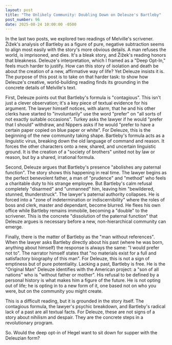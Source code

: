 ```yaml
---
layout: post
title: "The Unlikely Community: Doubling Down on Deleuze's Bartleby"
post_number: 96
date: 2025-08-24 10:00:00 -0500
---
```


In the last two posts, we explored two readings of Melville's scrivener. Žižek's analysis of Bartleby as a figure of pure, negative subtraction seems to align most easily with the story's more obvious details. A man refuses the world, is imprisoned, and dies. It's a bleak story, and Žižek's reading honors that bleakness. Deleuze's interpretation, which I framed as a "Deep Opt-In," feels much harder to justify. How can this story of isolation and death be about the creation of a new, affirmative way of life? Yet Deleuze insists it is. The purpose of this post is to take on that harder task: to show how Deleuze's creative, world-building reading finds its grounding in the concrete details of Melville's text.

First, Deleuze points out that Bartleby's formula is "contagious". This isn't just a clever observation; it's a key piece of textual evidence for his argument. The lawyer himself notices, with alarm, that he and his other clerks have started to "involuntarily" use the word "prefer" on "all sorts of not exactly suitable occasions". Turkey asks the lawyer if he would "prefer that I should" withdraw, and Nippers asks if he would "prefer to have a certain paper copied on blue paper or white". For Deleuze, this is the beginning of the new community taking shape. Bartleby's formula acts as a linguistic virus, breaking down the old language of command and reason. It forces the other characters onto a new, shared, and uncertain linguistic ground. It is the creation of a "society of brothers" united not by law or reason, but by a shared, irrational formula.

Second, Deleuze argues that Bartleby's presence "abolishes any paternal function". The story shows this happening in real time. The lawyer begins as the perfect benevolent father, a man of "prudence" and "method" who feels a charitable duty to his strange employee. But Bartleby's calm refusal completely "disarmed" and "unmanned" him, leaving him "bewildered, stunned, thunderstruck". The lawyer's paternal authority collapses. He is forced into a "zone of indetermination or indiscernibility" where the roles of boss and clerk, master and dependant, become blurred. He flees his own office while Bartleby remains immobile, becoming a "double" to the scrivener. This is the concrete "dissolution of the paternal function" that Deleuze argues is necessary before a new, non-hierarchical community can emerge.

Finally, there is the matter of Bartleby as the "man without references". When the lawyer asks Bartleby directly about his past (where he was born, anything about himself) the response is always the same: "I would prefer not to". The narrator himself states that "no materials exist for a full and satisfactory biography of this man". For Deleuze, this is not a sign of emptiness but of pure potentiality. Lacking a past, Bartleby is free. He is the "Original Man" Deleuze identifies with the American project: a "son of all nations" who is "without father or mother". His refusal to be defined by a personal history is what makes him a figure of the future. He is not opting out of life; he is opting in to a new form of it, one based not on who you were, but on the community you might create.

This is a difficult reading, but it is grounded in the story itself. The contagious formula, the lawyer's psychic breakdown, and Bartleby's radical lack of a past are all textual facts. For Deleuze, these are not signs of a story about nihilism and despair. They are the concrete steps in a revolutionary program.

So. Would the deep opt-in of Hegel want to sit down for supper with the Deleuzian form?